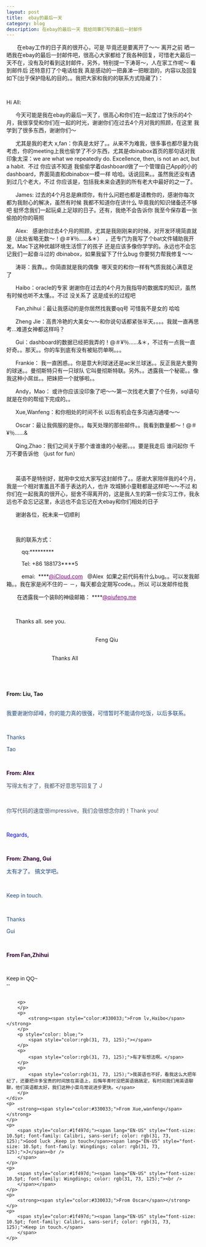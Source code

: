 ```yaml
---
layout: post
title:  ebay的最后一天  
category: blog
description: 在ebay的最后一天 我给同事们写的最后一封邮件
---
```

<div class="container">
<p>
	&nbsp;&nbsp;&nbsp;<span style="white-space:pre">	</span>在ebay工作的日子真的很开心，可是 毕竟还是要离开了～～ 离开之前 晒一晒我在ebay的最后一封邮件吧，很高心大家都给了我各种回复，可惜老大最后一天不在，没有及时看到这封邮件，另外，特别提一下涛哥～，人在家工作呢～ 看到邮件后 还特意打了个电话给我 真是感动的一把鼻涕一把眼泪的，内容以及回复如下(出于保护隐私的目的。。我把大家和我的的联系方式隐藏了)：
</p>
<p>
	<br />
	
</p>
<p>
	Hi All:
</p>
<p>
	&nbsp;&nbsp;&nbsp;&nbsp;<span style="white-space:pre">	</span>今天可能是我在ebay的最后一天了，很高心和你们在一起度过了快乐的4个月，我很享受和你们在一起的时光，谢谢你们在过去4个月对我的照顾，在这里 我学到了很多东西，谢谢你们～
</p>
<p>
	&nbsp;&nbsp;&nbsp;&nbsp;<span style="white-space:pre">	</span>尤其是我的老大&nbsp;x,fan：你真是太好了。。从来不为难我，很多事也都尽量为我考虑，你的meeting上我也偷学了不少东西，尤其是dbinabox首页的那句话对我印象太深：we are what we repeatedly do. Excellence, then, is not an act, but a habit. &nbsp;不过 你应该不知道 我偷偷学着dashboard做了一个管理自己App的小的dashboard，界面简直和dbinabox一模一样 哈哈。话说回来。。虽然我还没有遇到过几个老大，不过 你应该是，包括我未来会遇到的所有老大中最好的之一了。&nbsp;
</p>
<p>
	&nbsp;&nbsp;&nbsp;&nbsp;<span style="white-space:pre">	</span>James:&nbsp;过去的4个月总是麻烦你，有什么问题也都是请教你的，感谢你每次都为我耐心的解决，虽然有时候 我都不知道你在讲什么 毕竟我的知识储备还不够吧 挺怀念我们一起玩桌上足球的日子。还有，我绝不会告诉你 我至今保存着一张偷拍的你的萌照
</p>
<p>
	&nbsp;&nbsp;&nbsp;&nbsp;<span style="white-space:pre">	</span>Alex: &nbsp;&nbsp;感谢你过去4个月的照顾，尤其是我刚刚来的时候，对开发环境简直就是（此处省略无数～！@＃¥％……&amp;＊）&nbsp;&nbsp;，还专门为我写了个bat文件辅助我开发。Mac下这种优越环境生活惯了的孩子 还是应该多像你学学的。永远也不会忘记我们一起奋斗过的&nbsp;dbinabox，如果我留下了什么bug&nbsp;你要努力帮我修复～～&nbsp;
</p>
<p>
	&nbsp;&nbsp;&nbsp;&nbsp;<span style="white-space:pre">	</span>涛哥：我靠。。你简直就是我的偶像&nbsp;&nbsp;哪天变的和你一样有气质我就心满意足了&nbsp;&nbsp;
</p>
<p>
	&nbsp;&nbsp;&nbsp;&nbsp;<span style="white-space:pre">  </span>Haibo：oracle的专家 谢谢你在过去的4个月为我指导的数据库的知识，虽然有时候也听不太懂。。不过 没关系了 这是成长的过程吧
</p>
<p>
	&nbsp;&nbsp;&nbsp;&nbsp;<span style="white-space:pre">  </span>Fan,zhihui：最让我感动的是你居然找我要qq号 可惜我不是女的 哈哈
</p>
<p>
	&nbsp;&nbsp;&nbsp;&nbsp;<span style="white-space:pre">	</span>Zheng Jie：高贵冷艳的大美女～～和你说句话都紧张半天。。。。我就一直再思考…难道女神都这样吗？
</p>
<p>
	&nbsp;&nbsp;&nbsp;&nbsp;<span style="white-space:pre">	</span>Gui：dashboard的数据已经把我弄的！@＃¥％……&amp;＊，不过有一点我一直好奇。。那天。。你的车到底有没有被贴罚单啊。。。
</p>
<p>
	&nbsp;&nbsp;&nbsp;&nbsp;<span style="white-space:pre">  </span>Frankie： 我一直困惑。。你是意大利球迷还是ac米兰球迷。。反正我是大曼狗的球迷。。曼彻斯特只有一只球队 它叫曼彻斯特联。另外。。透露我一个秘密。。像我这种小屌丝。。把妹把一个就够啦。。
</p>
<p>
	&nbsp;&nbsp;&nbsp;&nbsp;<span style="white-space:pre">	</span>Andy，Mao： 或许你应该没印象了吧～～第一次找老大要了个任务，sql语句就是在你的帮组下完成的。。
</p>
<p>
	&nbsp;&nbsp;&nbsp;&nbsp;<span style="white-space:pre">	</span>Xue,Wanfeng：和你相处的时间不长 以后有机会在多沟通沟通喽～～
</p>
<p>
	&nbsp;&nbsp;&nbsp;&nbsp;<span style="white-space:pre">	</span>Oscar：最让我佩服的是你。。每天处理的那些邮件。。我看到数量都～！@＃¥％……&amp;
</p>
<p>
	&nbsp;&nbsp;&nbsp;&nbsp;<span style="white-space:pre">	</span>Qing,Zhao：我们之间关于那个谁谁谁的小秘密。。。要是我走后 谁问起你 千万不要告诉他 （just for fun）
</p>
<p>
	&nbsp;&nbsp;&nbsp;&nbsp;
</p>
<p>
	&nbsp;&nbsp;&nbsp;&nbsp;<span style="white-space:pre">	</span>英语不是特别好，就用中文给大家写这封邮件了。。感谢大家陪伴我的4个月，我是一个相对害羞且不善于表达的人，也许 攻城狮小童鞋都是这样吧～～不过 和你们在一起我真的很开心，挺舍不得离开的，这是我人生的第一份实习工作，我永远也不会忘记这里，永远也不会忘记在大ebay和你们相处的日子
</p>
<p>
	&nbsp;&nbsp;&nbsp;&nbsp;<span style="white-space:pre">	</span>谢谢各位，祝未来一切顺利
</p>
<p>
	&nbsp;
</p>
<p>
	&nbsp;&nbsp;&nbsp;&nbsp;<span style="white-space:pre">	</span>我的联系方式：
</p>
<p>
	&nbsp;&nbsp;&nbsp;&nbsp;&nbsp;&nbsp;<span style="white-space:pre">  <span style="white-space:pre">  </span></span>qq:*********
</p>
<p>
	&nbsp;&nbsp;&nbsp;&nbsp;&nbsp;&nbsp;<span style="white-space:pre">	<span style="white-space:pre">	</span></span>Tel: +86 188173****5
</p>
<p>
	&nbsp;&nbsp;&nbsp;&nbsp;&nbsp;&nbsp;<span style="white-space:pre">	<span style="white-space:pre">	</span></span>emai: &nbsp;****<a href="mailto:mailqiufeng@iCloud.com" style="color:purple;">@iCloud.com</a>&nbsp; &nbsp;@Alex &nbsp;如果之前代码有什么bug。。可以发我邮箱。。我在家是闲不住的－ －，每天都会定期写code。。所以 可以发邮件给我
</p>
<p>
	&nbsp;&nbsp;&nbsp;&nbsp;&nbsp;&nbsp;&nbsp;在透露我一个装B的神级邮箱： ****<a href="mailto:code@qiufeng.me" style="color:purple;">@qiufeng.me</a>
</p>
<p>
	&nbsp;
</p>
<p>
	&nbsp;&nbsp;&nbsp;&nbsp;<span style="white-space:pre">	</span>Thanks all. see you.
</p>
<p>
	&nbsp;&nbsp;&nbsp;&nbsp;&nbsp;&nbsp;&nbsp;&nbsp;&nbsp;&nbsp;&nbsp;&nbsp;&nbsp;&nbsp;&nbsp;&nbsp;&nbsp;&nbsp;&nbsp;&nbsp;&nbsp;&nbsp;&nbsp;&nbsp;&nbsp;&nbsp;&nbsp;&nbsp;&nbsp;&nbsp;&nbsp;&nbsp;&nbsp;&nbsp;&nbsp;&nbsp;&nbsp;&nbsp;&nbsp;&nbsp;&nbsp;&nbsp;&nbsp;&nbsp;&nbsp;&nbsp;&nbsp;&nbsp;&nbsp;&nbsp;&nbsp;&nbsp;&nbsp;&nbsp;&nbsp;&nbsp;&nbsp;&nbsp;&nbsp;&nbsp;&nbsp;&nbsp;&nbsp;&nbsp;&nbsp;&nbsp;&nbsp;&nbsp;&nbsp;&nbsp;&nbsp;&nbsp;&nbsp;&nbsp;&nbsp;&nbsp;&nbsp;&nbsp;&nbsp;&nbsp;&nbsp;&nbsp;&nbsp;&nbsp;&nbsp;&nbsp;&nbsp;&nbsp;&nbsp;&nbsp; &nbsp;&nbsp;&nbsp;&nbsp;&nbsp;&nbsp;&nbsp;&nbsp;&nbsp;&nbsp;&nbsp;&nbsp;&nbsp;&nbsp;&nbsp;&nbsp;&nbsp;&nbsp;&nbsp;&nbsp;&nbsp;&nbsp;&nbsp;&nbsp;&nbsp;&nbsp;&nbsp;<span style="white-space:pre">								</span> Feng Qiu
</p>
<p>
	&nbsp;&nbsp;&nbsp;&nbsp;&nbsp;&nbsp;&nbsp;&nbsp;&nbsp;&nbsp;&nbsp;&nbsp;&nbsp;&nbsp;&nbsp;&nbsp;&nbsp;&nbsp;&nbsp;&nbsp;&nbsp;&nbsp;&nbsp;&nbsp;&nbsp;&nbsp;&nbsp;&nbsp;&nbsp;&nbsp;&nbsp;&nbsp;&nbsp;&nbsp;&nbsp;&nbsp;&nbsp;&nbsp;&nbsp;&nbsp;&nbsp;&nbsp;&nbsp;&nbsp;&nbsp;&nbsp;&nbsp;&nbsp;&nbsp;&nbsp;&nbsp;&nbsp;&nbsp;&nbsp;&nbsp;&nbsp;&nbsp;&nbsp;&nbsp;&nbsp;&nbsp;&nbsp;&nbsp;&nbsp;&nbsp;&nbsp;&nbsp;&nbsp;&nbsp;&nbsp;&nbsp;&nbsp;&nbsp;&nbsp;&nbsp;&nbsp;&nbsp;&nbsp;&nbsp;&nbsp;&nbsp;&nbsp;&nbsp;&nbsp;&nbsp;&nbsp;&nbsp;&nbsp;&nbsp;&nbsp; &nbsp;&nbsp;&nbsp;&nbsp;&nbsp;&nbsp;&nbsp;&nbsp;&nbsp;&nbsp;&nbsp;&nbsp;&nbsp;&nbsp;&nbsp;&nbsp;&nbsp;&nbsp;&nbsp;&nbsp;&nbsp;&nbsp;&nbsp;&nbsp;&nbsp;&nbsp;&nbsp; <span style="white-space:pre">								</span>Thanks All
</p>
<p>
	<br />
	
</p>
<p>
	<span style="white-space:pre">	</span>
</p>
<div>
	<p>
		<strong>From:&nbsp;Liu, Tao&nbsp;</strong><br />
		&nbsp;
	</p>
</div>
<p>
</p>
<p>
	<span style="color: rgb(31, 73, 125);">我要谢谢你邱峰，你的能力真的很强，可惜暂时不能请你吃饭，以后多联系。</span>
</p>
<p>
	<span style="color:rgb(31, 73, 125);">&nbsp;</span>
</p>
<div>
	<p>
		<span style="color:rgb(31, 73, 125);">Thanks</span>
	</p>
	<p>
		<span style="color:rgb(31, 73, 125);">Tao</span>
	</p>
	<p>
		<span style="color:rgb(31, 73, 125);"><br />
		</span>
	</p>
	<p>
		<span style="font-weight: bold;"><span style="color:#330033;"><span style="white-space: pre;"><span style="white-space: pre;">From</span>:</span><span style="white-space: pre;">&nbsp;Alex</span></span></span>
	</p>
	<p>
	</p>
	<p style="color: rgb(31, 73, 125);">
		<span style="color:rgb(68, 84, 106);">写得太有才了，我都不好意思写回复了</span><span style="color:rgb(68, 84, 106);">&nbsp;</span><span style="color:rgb(68, 84, 106);">J</span>
	</p>
	<p style="color: rgb(31, 73, 125);">
		<span style="color:rgb(68, 84, 106);">&nbsp;</span>
	</p>
	<p style="color: rgb(31, 73, 125);">
		<span style="color:rgb(68, 84, 106);">你写代码的速度很</span><span style="color:rgb(68, 84, 106);">impressive</span><span style="color:rgb(68, 84, 106);">，我们会很想念你的！</span><span style="color:rgb(68, 84, 106);">Thank you!</span>
	</p>
	<p style="color: rgb(31, 73, 125);">
		<span style="color:rgb(68, 84, 106);">&nbsp;</span>
	</p>
	<div>
		<p style="color: rgb(31, 73, 125);">
			<span style="color:blue;">Regards,</span>
		</p>
		<p style="color: rgb(31, 73, 125);">
			<span style="color:blue;"><br />
			</span>
		</p>
		<p>
			<span style="font-weight: bold;"><span style="color:#330033;"><span style="white-space: pre;"><span style="white-space: pre;">From</span>:</span><span style="white-space: pre;">&nbsp;Zhang, Gui</span></span></span><span style="color:#0000ff;"><br />
			</span>
		</p>
		<p>
		</p>
		<p style="color: blue;">
			<span style="color:rgb(31, 73, 125);">太有才了。</span><span style="color:rgb(31, 73, 125);">&nbsp;</span><span style="color:rgb(31, 73, 125);">搞文学吧。</span>
		</p>
		<p style="color: blue;">
			<span style="color:rgb(31, 73, 125);">&nbsp;</span>
		</p>
		<p style="color: blue;">
			<span style="color:rgb(31, 73, 125);">Keep in touch.</span>
		</p>
		<p style="color: blue;">
			<span style="color:rgb(31, 73, 125);">&nbsp;</span>
		</p>
		<p style="color: blue;">
			<span style="color:rgb(31, 73, 125);">Thanks</span>
		</p>
		<p style="color: blue;">
			<span style="color:rgb(31, 73, 125);">Gui</span>
		</p>
		<p style="color: blue;">
			<span style="color:rgb(31, 73, 125);"><br />
			</span>
		</p>
		<p>
			<strong><span style="color:#330033;">From Fan,Zhihui</span></strong>
		</p>
		<p style="color: blue;">
			<span style="color:rgb(31, 73, 125);"><br />
			</span>
		</p>
		<p style="color: blue;">
			<span style="color:rgb(31, 73, 125);"></span>
		</p>
		<div style="font-family: Calibri, sans-serif; font-size: 14px;">
			Keep in QQ~
		</div>
		<div style="font-family: Calibri, sans-serif; font-size: 14px;">
			--&nbsp;
		</div>
		<br />
		
		<p>
		</p>
		<p>
			<strong><span style="color:#330033;">From lv,Haibo</span></strong>
		</p>
		<p style="color: blue;">
			<span style="color:rgb(31, 73, 125);"></span>
		</p>
		<p>
			<span style="color:rgb(31, 73, 125);">有才有想法啊。</span>
		</p>
		<p>
			<span style="color:rgb(31, 73, 125);">我英语也不好，看我这么大把年纪了，还要把许多宝贵的时间放在英语上，后悔年青时没把英语搞搞定，有时间我们用英语聊聊，他们英语都太好，我们这种小菜鸟常说进步更快。</span>
		</p>
	</div>
	<p>
		<strong><span style="color:#330033;">From Xue,wanfeng</span></strong>
	</p>
	<p>
		<span style="color:#1f497d;"><span lang="EN-US" style="font-size: 10.5pt; font-family: Calibri, sans-serif; color: rgb(31, 73, 125);">Good luck ,Keep in touch</span><span lang="EN-US" style="font-size: 10.5pt; font-family: Wingdings; color: rgb(31, 73, 125);">J</span><br />
		</span>
	</p>
	<p>
		<span style="color:#1f497d;"><span lang="EN-US" style="font-size: 10.5pt; font-family: Wingdings; color: rgb(31, 73, 125);"><br />
		</span></span>
	</p>
	<p>
		<strong><span style="color:#330033;">From Oscar</span></strong>
	</p>
	<p>
		<span style="color:#1f497d;"><span lang="EN-US" style="font-size: 10.5pt; font-family: Calibri, sans-serif; color: rgb(31, 73, 125);">Keep in touch.</span>
		</span>
	</p>
</div>
</div>